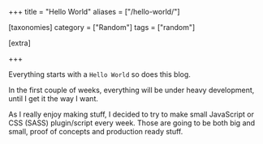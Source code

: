 +++
title = "Hello World"
aliases = ["/hello-world/"]

[taxonomies]
category = ["Random"]
tags = ["random"]

[extra]

+++

Everything starts with a `Hello World` so does this blog.

In the first couple of weeks, everything will be under heavy development, until I get it the way I want.

As I really enjoy making stuff, I decided to try to make small JavaScript or CSS (SASS) plugin/script every week.
Those are going to be both big and small, proof of concepts and production ready stuff.
